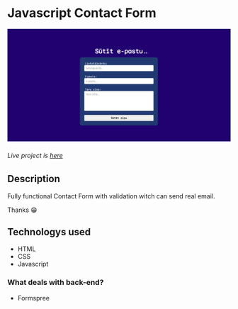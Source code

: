 # Javascript Contact Form
[![JavaScript Contact Form](https://github.com/Kepitss/Javascript-Contact-Form/blob/main/README-IMG.png?raw=true)](https://martinskepits.lv/projects/contact_form/index.html) 
###### Live project is [here](https://martinskepits.lv/projects/contact_form/index.html)

## Description
Fully functional Contact Form with validation witch can send real email.

Thanks :grin:

## Technologys used
- HTML
- CSS
- Javascript

### What deals with back-end?
- Formspree

